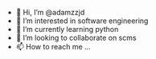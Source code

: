 - 👋 Hi, I’m @adamzzjd
- 👀 I’m interested in software engineering
- 🌱 I’m currently learning python
- 💞️ I’m looking to collaborate on scms
- 📫 How to reach me ...

<!---
adamzzjd/adamzzjd is a ✨ special ✨ repository because its `README.md` (this file) appears on your GitHub profile.
You can click the Preview link to take a look at your changes.
--->

